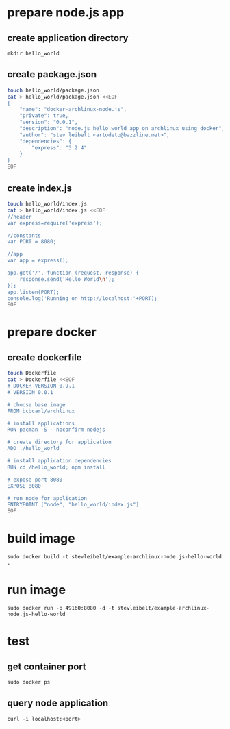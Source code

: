 # prepare node.js app

## create application directory

    mkdir hello_world

## create package.json

```bash
touch hello_world/package.json
cat > hello_world/package.json <<EOF
{
    "name": "docker-archlinux-node.js",
    "private": true,
    "version": "0.0.1",
    "description": "node.js hello world app on archlinux using docker",
    "author": "stev leibelt <artodeto@bazzline.net>",
    "dependencies": {
        "express": "3.2.4"
    }
}
EOF
```

## create index.js

```bash
touch hello_world/index.js
cat > hello_world/index.js <<EOF
//header
var express=require('express');

//constants
var PORT = 8080;

//app
var app = express();

app.get('/', function (request, response) {
    response.send('Hello World\n');
});
app.listen(PORT);
console.log('Running on http://localhost:'+PORT);
EOF
```

# prepare docker

## create dockerfile

```bash
touch Dockerfile
cat > Dockerfile <<EOF
# DOCKER-VERSION 0.9.1
# VERSION 0.0.1

# choose base image
FROM bcbcarl/archlinux

# install applications
RUN pacman -S --noconfirm nodejs

# create directory for application
ADD ./hello_world

# install application dependencies
RUN cd /hello_world; npm install

# expose port 8080
EXPOSE 8080

# run node for application
ENTRYPOINT ["node", "hello_world/index.js"]
EOF
```

# build image

    sudo docker build -t stevleibelt/example-archlinux-node.js-hello-world .

# run image

    sudo docker run -p 49160:8080 -d -t stevleibelt/example-archlinux-node.js-hello-world

# test

## get container port

    sudo docker ps

## query node application

    curl -i localhost:<port>
